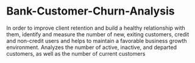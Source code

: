 # Bank-Customer-Churn-Analysis
In order to improve client retention and build a healthy relationship with them, identify and measure the number of new, exiting customers,
credit and non-credit users and helps to maintain a favorable business growth environment.
Analyzes the number of active, inactive, and departed customers, as well as the number of current customers
